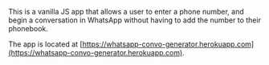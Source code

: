 This is a vanilla JS app that allows a user to enter a phone number, and begin a conversation in WhatsApp without having to add the number to their phonebook.

The app is located at [https://whatsapp-convo-generator.herokuapp.com](https://whatsapp-convo-generator.herokuapp.com).
